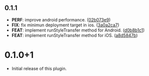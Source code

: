 ## 0.1.1

 - **PERF**: improve android performance. ([02b073e9](https://github.com/luiscib3r/tflite_style_transfer/commit/02b073e992ad6700c2de0abf6a5a56cec6680df3))
 - **FIX**: fix minimun deployment target in ios. ([3a0a2ca7](https://github.com/luiscib3r/tflite_style_transfer/commit/3a0a2ca738ef054df88ea1176113d3eea67048c0))
 - **FEAT**: implement runStyleTransfer method for Android. ([d0b8b1c1](https://github.com/luiscib3r/tflite_style_transfer/commit/d0b8b1c1e6455f389081a01ddc2e69cc67697a2e))
 - **FEAT**: implement runStyleTransfer method for iOS. ([a8d5847b](https://github.com/luiscib3r/tflite_style_transfer/commit/a8d5847be9436ca7bb037bca7cb2a8fb5f914653))

# 0.1.0+1

- Initial release of this plugin.